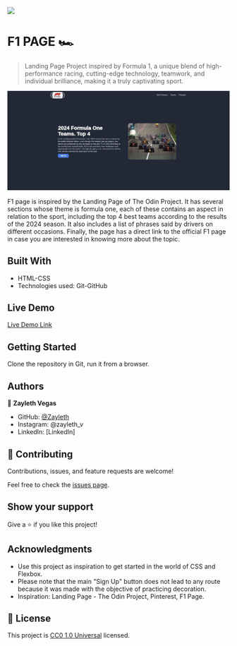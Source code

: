 ![](https://img.shields.io/badge/Uneweb-blue)

# F1 PAGE 🏎️

> Landing Page Project inspired by Formula 1, a unique blend of high-performance racing, cutting-edge technology, teamwork, and individual brilliance, making it a truly captivating sport.

![screenshot](./image/screen.jpg)

F1 page is inspired by the Landing Page of The Odin Project. It has several sections whose theme is formula one, each of these contains an aspect in relation to the sport, including the top 4 best teams according to the results of the 2024 season. It also includes a list of phrases said by drivers on different occasions. Finally, the page has a direct link to the official F1 page in case you are interested in knowing more about the topic.

## Built With

- HTML-CSS
- Technologies used: Git-GitHub

## Live Demo

[Live Demo Link](https://zayleth.github.io/F1-Landing-Page/)


## Getting Started

Clone the repository in Git, run it from a browser.

## Authors

👤 **Zayleth Vegas**

- GitHub: [@Zayleth](https://github.com/Zayleth)
- Instagram: @zayleth_v
- LinkedIn: [LinkedIn]

## 🤝 Contributing

Contributions, issues, and feature requests are welcome!

Feel free to check the [issues page](https://github.com/Zayleth/F1-Landing-Page-/issues).

## Show your support

Give a ⭐️ if you like this project!

## Acknowledgments

- Use this project as inspiration to get started in the world of CSS and Flexbox. 
- Please note that the main "Sign Up" button does not lead to any route because it was made with the objective of practicing decoration.
- Inspiration: Landing Page - The Odin Project, Pinterest, F1 Page. 

## 📝 License

This project is [CC0 1.0 Universal](LICENSE) licensed.